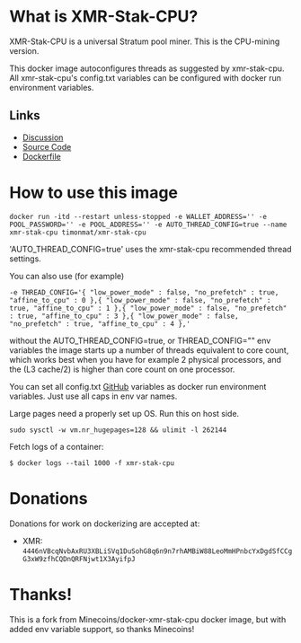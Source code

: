 # What is XMR-Stak-CPU?

XMR-Stak-CPU is a universal Stratum pool miner. This is the CPU-mining version.

This docker image autoconfigures threads as suggested by xmr-stak-cpu. All xmr-stak-cpu's config.txt variables can be configured with docker run environment variables.

## Links

- [Discussion](https://www.reddit.com/r/Monero/comments/5lsfgt/xmrstakcpu_high_performance_open_source_miner/)
- [Source Code](https://github.com/fireice-uk/xmr-stak-cpu)
- [Dockerfile](https://github.com/timonmat/docker-xmr-stak-cpu)

# How to use this image

```console
docker run -itd --restart unless-stopped -e WALLET_ADDRESS='' -e POOL_PASSWORD='' -e POOL_ADDRESS='' -e AUTO_THREAD_CONFIG=true --name xmr-stak-cpu timonmat/xmr-stak-cpu
```

'AUTO_THREAD_CONFIG=true' uses the xmr-stak-cpu recommended thread settings.

You can also use (for example)
```console
-e THREAD_CONFIG='{ "low_power_mode" : false, "no_prefetch" : true, "affine_to_cpu" : 0 },{ "low_power_mode" : false, "no_prefetch" : true, "affine_to_cpu" : 1 },{ "low_power_mode" : false, "no_prefetch" : true, "affine_to_cpu" : 3 },{ "low_power_mode" : false, "no_prefetch" : true, "affine_to_cpu" : 4 },'
```

without the AUTO_THREAD_CONFIG=true, or THREAD_CONFIG="" env variables the image starts up a number of threads equivalent to core count, which works best when you have for example 2 physical processors, and the (L3 cache/2) is higher than core count on one processor. 

You can set all config.txt [GitHub](https://github.com/fireice-uk/xmr-stak-cpu/blob/master/config.txt) variables as docker run environment variables. Just use all caps in env var names. 


Large pages need a properly set up OS. Run this on host side.
```console
sudo sysctl -w vm.nr_hugepages=128 && ulimit -l 262144 
```

Fetch logs of a container:

```console
$ docker logs --tail 1000 -f xmr-stak-cpu
```

# Donations

Donations for work on dockerizing are accepted at:

- XMR: `4446nVBcqNvbAxRU3XBLiSVq1DuSohG8q6n9n7rhAMBiW88LeoMmHPnbcYxDgdSfCCgG3xW9zfhCQDnQRFNjwt1X3AyifpJ`

# Thanks!
This is a fork from Minecoins/docker-xmr-stak-cpu docker image, but with added env variable support, so thanks Minecoins!
